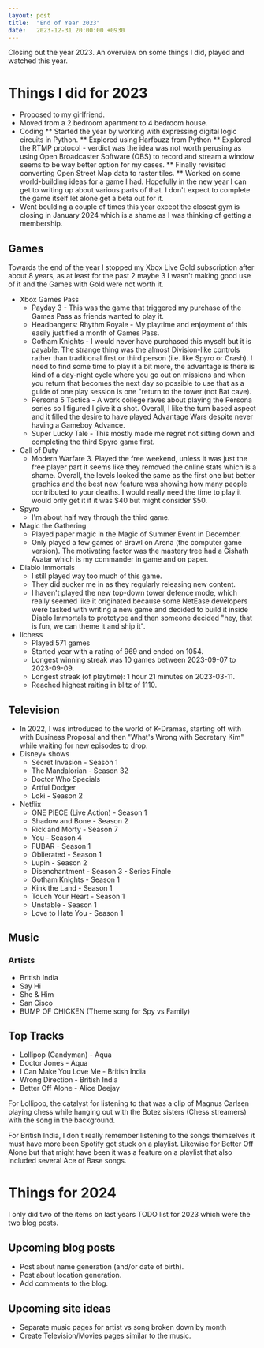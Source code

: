 ```yaml
---
layout: post
title:  "End of Year 2023"
date:   2023-12-31 20:00:00 +0930
---
```

Closing out the year 2023. An overview on some things I did, played and watched
this year.

# Things I did for 2023

* Proposed to my girlfriend.
* Moved from a 2 bedroom apartment to 4 bedroom house.
* Coding
** Started the year by working with expressing digital logic circuits in
   Python.
** Explored using Harfbuzz from Python
** Explored the RTMP protocol - verdict was the idea was not worth perusing as
   using Open Broadcaster Software (OBS) to record and stream a window seems to
   be way better option for my cases.
** Finally revisited converting Open Street Map data to raster tiles.
** Worked on some world-building ideas for a game I had. Hopefully in the new
   year I can get to writing up about various parts of that. I don't expect to
   complete the game itself let alone get a beta out for it.
* Went boulding a couple of times this year except the closest gym is closing
  in January 2024 which is a shame as I was thinking of getting a membership.

## Games
Towards the end of the year I stopped my Xbox Live Gold subscription after
about 8 years, as at least for the past 2 maybe 3 I wasn't making good use of
it and the Games with Gold were not worth it.

* Xbox Games Pass
    * Payday 3 - This was the game that triggered my purchase of the Games Pass
      as friends wanted to play it.
    * Headbangers: Rhythm Royale - My playtime and enjoyment of this easily
      justified a month of Games Pass.
    * Gotham Knights - I would never have purchased this myself but it is
      payable. The strange thing was the almost Division-like controls rather
      than traditional first or third person (i.e. like Spyro or Crash). I need
      to find some time to play it a bit more, the advantage is there is kind
      of a day-night cycle where you go out on missions and when you return that
      becomes the next day so possible to use that as a guide of one play
      session is one "return to the tower (not Bat cave).
    * Persona 5 Tactica - A work college raves about playing the Persona series
      so I figured I give it a shot. Overall, I like the turn based aspect and
      it filled the desire to have played Advantage Wars despite never having
      a Gameboy Advance.
    * Super Lucky Tale - This mostly made me regret not sitting down and
      completing the third Spyro game first.
* Call of Duty
    * Modern Warfare 3. Played the free weekend, unless it was just the free
      player part it seems like they removed the online stats which is a shame.
      Overall, the levels looked the same as the first one but better graphics
      and the best new feature was showing how many people contributed to your
      deaths. I would really need the time to play it would only
      get it if it was $40 but might consider $50.
* Spyro
    * I'm about half way through the third game.
* Magic the Gathering
    * Played paper magic in the Magic of Summer Event in December.
    * Only played a few games of Brawl on Arena (the computer game version).
      The motivating factor was the mastery tree had a Gishath Avatar which is
      my commander in game and on paper.
* Diablo Immortals
    * I still played way too much of this game.
    * They did sucker me in as they regularly releasing new content.
    * I haven't played the new top-down tower defence mode, which really seemed
      like it originated because some NetEase developers were tasked with
      writing a new game and decided to build it inside Diablo Immortals to
      prototype and then someone decided "hey, that is fun, we can theme it
      and ship it".
* lichess
  * Played 571 games
  * Started year with a rating of 969 and ended on 1054.
  * Longest winning streak was 10 games between 2023-09-07 to 2023-09-09.
  * Longest streak (of playtime): 1 hour 21 minutes on 2023-03-11.
  * Reached highest raiting in blitz of 1110.

## Television

* In 2022, I was introduced to the world of K-Dramas, starting off with with
   Business Proposal and then "What's Wrong with Secretary Kim" while waiting
   for new episodes to drop.
* Disney+ shows
    * Secret Invasion - Season 1
    * The Mandalorian - Season 32
    * Doctor Who Specials
    * Artful Dodger
    * Loki - Season 2
* Netflix
    * ONE PIECE (Live Action) - Season 1
    * Shadow and Bone - Season 2
    * Rick and Morty - Season 7
    - You - Season 4
    * FUBAR - Season 1
    * Oblierated - Season 1
    * Lupin - Season 2
    * Disenchantment - Season 3 - Series Finale
    * Gotham Knights - Season 1
    * Kink the Land - Season 1
    * Touch Your Heart - Season 1
    * Unstable - Season 1
    * Love to Hate You - Season 1

## Music

### Artists
* British India
* Say Hi
* She & Him
* San Cisco
* BUMP OF CHICKEN (Theme song for Spy vs Family)

## Top Tracks

* Lollipop (Candyman) - Aqua
* Doctor Jones - Aqua
* I Can Make You Love Me - British India
* Wrong Direction - British India
* Better Off Alone - Alice Deejay

For Lollipop, the catalyst for listening to that was a clip of Magnus Carlsen
playing chess while hanging out with the Botez sisters (Chess streamers) with
the song in the background.

For British India, I don't really remember listening to the songs themselves it
must have more been Spotify got stuck on a playlist. Likewise for
Better Off Alone but that might have been it was a feature on a  playlist that
also included several Ace of Base songs.

# Things for 2024
I only did two of the items on last years TODO list for 2023 which were
the two blog posts.

## Upcoming blog posts

- Post about name generation (and/or date of birth).
- Post about location generation.
- Add comments to the blog.

## Upcoming site ideas
* Separate music pages for artist vs song broken down by month
* Create Television/Movies pages similar to the music.
